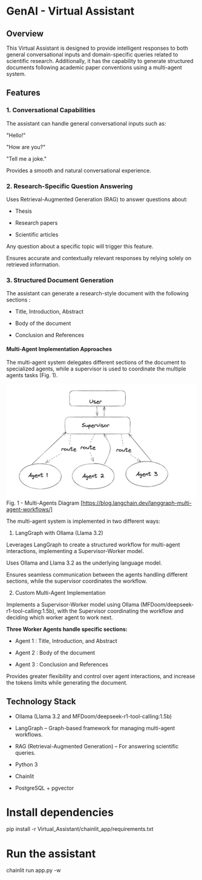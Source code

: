 # GenAI - Virtual Assistant 

## Overview

This Virtual Assistant is designed to provide intelligent responses to both general conversational inputs and domain-specific queries related to scientific research. Additionally, it has the capability to generate structured documents following academic paper conventions using a multi-agent system.

## Features

### 1. Conversational Capabilities

The assistant can handle general conversational inputs such as:

"Hello!"

"How are you?"

"Tell me a joke."

Provides a smooth and natural conversational experience.

### 2. Research-Specific Question Answering

Uses Retrieval-Augmented Generation (RAG) to answer questions about:

- Thesis

- Research papers

- Scientific articles

Any question about a specific topic will trigger this feature.

Ensures accurate and contextually relevant responses by relying solely on retrieved information.

### 3. Structured Document Generation

The assistant can generate a research-style document with the following sections :

- Title, Introduction, Abstract

- Body of the document

- Conclusion and References

#### Multi-Agent Implementation Approaches

The multi-agent system delegates different sections of the document to specialized agents, while a supervisor is used to coordinate the multiple agents tasks (Fig. 1).

![Multi-Agents Diagram  ](Virtual_Assistant/images/supervisor-diagram.png)
Fig. 1 - Multi-Agents Diagram  [https://blog.langchain.dev/langgraph-multi-agent-workflows/]


The multi-agent system is implemented in two different ways:

1. LangGraph with Ollama (Llama 3.2)

Leverages LangGraph to create a structured workflow for multi-agent interactions, implementing a Supervisor-Worker model.

Uses Ollama and Llama 3.2 as the underlying language model.

Ensures seamless communication between the agents handling different sections, while the supervisor coordinates the workflow.

2. Custom Multi-Agent Implementation

Implements a Supervisor-Worker model using Ollama (MFDoom/deepseek-r1-tool-calling:1.5b), with the Supervisor coordinating the workflow and deciding which worker agent to work next.


**Three Worker Agents handle specific sections:**

- Agent 1 : Title, Introduction, and Abstract

- Agent 2 : Body of the document

- Agent 3 : Conclusion and References

Provides greater flexibility and control over agent interactions, and increase the tokens limits while generating the document.

## Technology Stack

- Ollama (Llama 3.2 and MFDoom/deepseek-r1-tool-calling:1.5b)

- LangGraph – Graph-based framework for managing multi-agent workflows.

- RAG (Retrieval-Augmented Generation) – For answering scientific queries.

- Python 3

- Chainlit

-  PostgreSQL + pgvector 

# Install dependencies
pip install -r Virtual_Assistant/chainlit_app/requirements.txt

# Run the assistant
chainlit run app.py -w